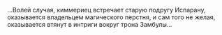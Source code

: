 <!--2021-06-13 11:12:31-->
…Волей случая, киммериец встречает старую подругу Испарану, оказывается владельцем магического перстня, и сам того не желая, оказывается втянут в интриги вокруг трона Замбулы…